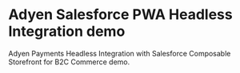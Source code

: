 # Adyen Salesforce PWA Headless Integration demo
Adyen Payments Headless Integration with Salesforce Composable Storefront for B2C Commerce demo.
